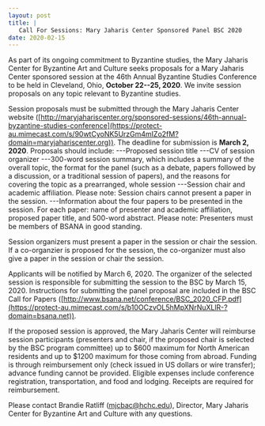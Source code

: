 ```yaml
---
layout: post
title: |
   Call For Sessions: Mary Jaharis Center Sponsored Panel BSC 2020
date: 2020-02-15
---
```


As part of its ongoing commitment to Byzantine studies, the Mary Jaharis
Center for Byzantine Art and Culture seeks proposals for a Mary Jaharis
Center sponsored session at the 46th Annual Byzantine Studies Conference
to be held in Cleveland, Ohio, **October 22--25, 2020**. We invite
session proposals on any topic relevant to Byzantine
studies.

Session proposals must be submitted through the Mary
Jaharis Center website
([http://maryjahariscenter.org/sponsored-sessions/46th-annual-byzantine-studies-conference](https://protect-au.mimecast.com/s/90wtCyoNK5UrzGm4mIZo2fM?domain=maryjahariscenter.org)). The deadline for
submission is **March 2, 2020**. Proposals should
include:
---Proposed session title
---CV of session
organizer
---300-word session summary, which includes a summary of
the overall topic, the format for the panel (such as a debate, papers
followed by a discussion, or a traditional session of papers), and the
reasons for covering the topic as a prearranged, whole
session
---Session chair and academic affiliation. Please note:
Session chairs cannot present a paper in the
session.
---Information about the four papers to be presented in
the session. For each paper: name of presenter and academic affiliation,
proposed paper title, and 500-word abstract. Please note: Presenters
must be members of BSANA in good standing.

Session organizers
must present a paper in the session or chair the session. If a
co-organzier is proposed for the session, the co-organizer must also
give a paper in the session or chair the session.

Applicants
will be notified by March 6, 2020. The organizer of the selected session
is responsible for submitting the session to the BSC by March 15, 2020.
Instructions for submitting the panel proposal are included in the BSC
Call for Papers
([http://www.bsana.net/conference/BSC_2020_CFP.pdf](https://protect-au.mimecast.com/s/b10OCzvOL5hMpXNrNuXLlR-?domain=bsana.net)).

If the
proposed session is approved, the Mary Jaharis Center will reimburse
session participants (presenters and chair, if the proposed chair is
selected by the BSC program committee) up to $600 maximum for North
American residents and up to $1200 maximum for those coming from
abroad. Funding is through reimbursement only (check issued in US
dollars or wire transfer); advance funding cannot be provided. Eligible
expenses include conference registration, transportation, and food and
lodging. Receipts are required for reimbursement.

Please
contact Brandie Ratliff
([mjcbac@hchc.edu](mailto:mjcbac@hchc.edu)), Director, Mary Jaharis
Center for Byzantine Art and Culture with any questions.
